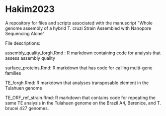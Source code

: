 # Hakim2023
A repository for  files and scripts associated with the manuscript "Whole genome assembly of a hybrid T. cruzi Strain Assembled with Nanopore Sequencing Alone"  

File descriptions:

assembly_quality_forgh.Rmd : R markdown containing code for analysis that assess assembly quality 

surface_proteins.Rmd: R markdown that has code for calling multi-gene families

TE_forgh.Rmd: R markdown that analyses transposable element in the Tulahuen genome

TE_ORF_ref_strain.Rmd: R markdown that contains code for repeating the same TE analysis in the Tulahuen genome on the Brazil A4, Berenice, and T. brucei 427 genomes.
